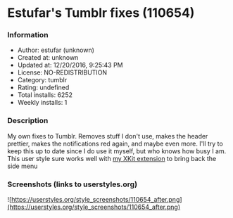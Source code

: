 # Estufar's Tumblr fixes (110654)

### Information
- Author: estufar (unknown)
- Created at: unknown
- Updated at: 12/20/2016, 9:25:43 PM
- License: NO-REDISTRIBUTION
- Category: tumblr
- Rating: undefined
- Total installs: 6252
- Weekly installs: 1


### Description
My own fixes to Tumblr. Removes stuff I don't use, makes the header prettier, makes the notifications red again, and maybe even more. I'll try to keep this up to date since I do use it myself, but who knows how busy I am.<br />This user style sure works well with <a href="http://estufarextensions.tumblr.com/install">my XKit extension</a> to bring back the side menu


### Screenshots (links to userstyles.org)
![https://userstyles.org/style_screenshots/110654_after.png](https://userstyles.org/style_screenshots/110654_after.png)


